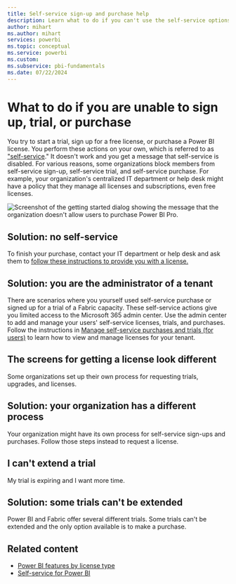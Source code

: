 ```yaml
---
title: Self-service sign-up and purchase help
description: Learn what to do if you can't use the self-service options to sign-up or purchase Power BI or Fabric.
author: mihart
ms.author: mihart
services: powerbi
ms.topic: conceptual
ms.service: powerbi
ms.custom:
ms.subservice: pbi-fundamentals
ms.date: 07/22/2024
---
```

# What to do if you are unable to sign up, trial, or purchase

You try to start a trial, sign up for a free license, or purchase a Power BI license. You perform these actions on your own, which is referred to as ["self-service](/microsoft-365/admin/misc/self-service-sign-up)." It doesn't work and you get a message that self-service is disabled. For various reasons, some organizations block members from self-service sign-up, self-service trial, and self-service purchase. For example, your organization's centralized IT department or help desk might have a policy that they manage all licenses and subscriptions, even free licenses.

![Screenshot of the getting started dialog showing the message that the organization doesn't allow users to purchase Power BI Pro.](media/service-self-service-purchase-help/power-bi-error.png)

## Solution: no self-service

To finish your purchase, contact your IT department or help desk and ask them to [follow these instructions to provide you with a license.](/microsoft-365/commerce/subscriptions/manage-self-service-purchases-admins)

## Solution: you are the administrator of a tenant

There are scenarios where you yourself used self-service purchase or signed up for a trial of a Fabric capacity. These self-service actions give you limited access to the Microsoft 365 admin center. Use the admin center to add and manage your users' self-service licenses, trials, and purchases. Follow the instructions in [Manage self-service purchases and trials (for users)](/microsoft-365/commerce/subscriptions/manage-self-service-purchases-users) to learn how to view and manage licenses for your tenant. 

## The screens for getting a license look different

Some organizations set up their own process for requesting trials, upgrades, and licenses. 

## Solution: your organization has a different process

Your organization might have its own process for self-service sign-ups and purchases. Follow those steps instead to request a license.

## I can't extend a trial

My trial is expiring and I want more time.

## Solution: some trials can't be extended

Power BI and Fabric offer several different trials. Some trials can't be extended and the only option available is to make a purchase. 

## Related content

- [Power BI features by license type](service-features-license-type.md)
- [Self-service for Power BI](service-self-service-signup-purchase-for-power-bi.md)